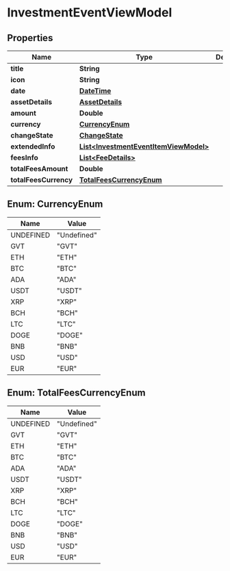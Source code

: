 # InvestmentEventViewModel

## Properties
Name | Type | Description | Notes
------------ | ------------- | ------------- | -------------
**title** | **String** |  |  [optional]
**icon** | **String** |  |  [optional]
**date** | [**DateTime**](DateTime.md) |  |  [optional]
**assetDetails** | [**AssetDetails**](AssetDetails.md) |  |  [optional]
**amount** | **Double** |  |  [optional]
**currency** | [**CurrencyEnum**](#CurrencyEnum) |  |  [optional]
**changeState** | [**ChangeState**](ChangeState.md) |  |  [optional]
**extendedInfo** | [**List&lt;InvestmentEventItemViewModel&gt;**](InvestmentEventItemViewModel.md) |  |  [optional]
**feesInfo** | [**List&lt;FeeDetails&gt;**](FeeDetails.md) |  |  [optional]
**totalFeesAmount** | **Double** |  |  [optional]
**totalFeesCurrency** | [**TotalFeesCurrencyEnum**](#TotalFeesCurrencyEnum) |  |  [optional]

<a name="CurrencyEnum"></a>
## Enum: CurrencyEnum
Name | Value
---- | -----
UNDEFINED | &quot;Undefined&quot;
GVT | &quot;GVT&quot;
ETH | &quot;ETH&quot;
BTC | &quot;BTC&quot;
ADA | &quot;ADA&quot;
USDT | &quot;USDT&quot;
XRP | &quot;XRP&quot;
BCH | &quot;BCH&quot;
LTC | &quot;LTC&quot;
DOGE | &quot;DOGE&quot;
BNB | &quot;BNB&quot;
USD | &quot;USD&quot;
EUR | &quot;EUR&quot;

<a name="TotalFeesCurrencyEnum"></a>
## Enum: TotalFeesCurrencyEnum
Name | Value
---- | -----
UNDEFINED | &quot;Undefined&quot;
GVT | &quot;GVT&quot;
ETH | &quot;ETH&quot;
BTC | &quot;BTC&quot;
ADA | &quot;ADA&quot;
USDT | &quot;USDT&quot;
XRP | &quot;XRP&quot;
BCH | &quot;BCH&quot;
LTC | &quot;LTC&quot;
DOGE | &quot;DOGE&quot;
BNB | &quot;BNB&quot;
USD | &quot;USD&quot;
EUR | &quot;EUR&quot;
